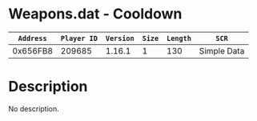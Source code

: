# Weapons.dat - Cooldown

| `Address` | `Player ID` | `Version` | `Size` | `Length` | `SCR` |
| ---------- | ----------- | --------- | ------ | -------- | ---- |
| 0x656FB8 | 209685 | 1.16.1 | 1 | 130 | Simple Data |

# Description

No description.